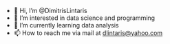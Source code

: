 - 👋 Hi, I’m @DimitrisLintaris
- 👀 I’m interested in data science and programming
- 🌱 I’m currently learning data analysis
- 📫 How to reach me via mail at dlintaris@yahoo.com

<!---
DimitrisLintaris/DimitrisLintaris is a ✨ special ✨ repository because its `README.md` (this file) appears on your GitHub profile.
You can click the Preview link to take a look at your changes.
--->
